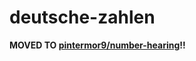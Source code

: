 # deutsche-zahlen

**MOVED TO [pintermor9/number-hearing](https://github.com/pintermor9/number-hearing/)!!**

